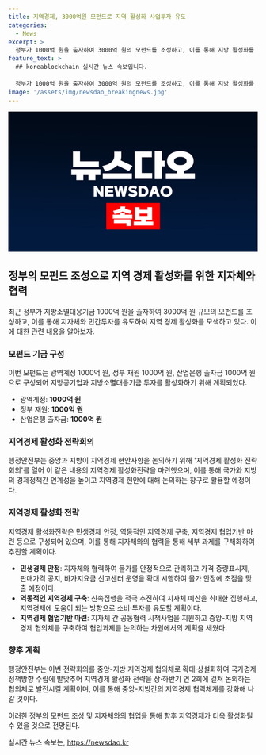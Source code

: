 ```yaml
---
title: 지역경제, 3000억원 모펀드로 지역 활성화 사업투자 유도
categories:
  - News
excerpt: >
  정부가 1000억 원을 출자하여 3000억 원의 모펀드를 조성하고, 이를 통해 지방 활성화를 돕는다. 모펀드는 광역계정 1000억 원, 정부 재원 1000억 원, 산업은행 출자금 1000억 원으로 구성되며, 행정안전부는 11일 ‘지역경제 활성화 전략회의’를 열어 지자체와 사업투자를 유도하였다. 이를 통해 국가-지방 경제정책의 연계성을 높여 지역경제를 육성할 계획이다. 지자체와의 협력을 통해 지역경제를 안정화하고 지역경제 협업기반을 강화하며, 앞으로도 지역경제 활성화를 위한 다양한 전략을 추진할 예정이다.
feature_text: >
  ## koreablockchain 실시간 뉴스 속보입니다.

  정부가 1000억 원을 출자하여 3000억 원의 모펀드를 조성하고, 이를 통해 지방 활성화를 돕는다. 모펀드는 광역계정 1000억 원, 정부 재원 1000억 원, 산업은행 출자금 1000억 원으로 구성되며, 행정안전부는 11일 ‘지역경제 활성화 전략회의’를 열어 지자체와 사업투자를 유도하였다. 이를 통해 국가-지방 경제정책의 연계성을 높여 지역경제를 육성할 계획이다. 지자체와의 협력을 통해 지역경제를 안정화하고 지역경제 협업기반을 강화하며, 앞으로도 지역경제 활성화를 위한 다양한 전략을 추진할 예정이다.
image: '/assets/img/newsdao_breakingnews.jpg'
---
```


<p><img src="/assets/img/newsdao_breakingnews.jpg" alt="koreablockchain 속보" /></p>

<h2 data-ke-size="size26">정부의 모펀드 조성으로 지역 경제 활성화를 위한 지자체와 협력</h2>

<p data-ke-size="size16">최근 정부가 지방소멸대응기금 1000억 원을 출자하여 3000억 원 규모의 모펀드를 조성하고, 이를 통해 지자체와 민간투자를 유도하여 지역 경제 활성화를 모색하고 있다. 이에 대한 관련 내용을 알아보자.</p>

<h3>모펀드 기금 구성</h3>

<p data-ke-size="size16">이번 모펀드는 광역계정 1000억 원, 정부 재원 1000억 원, 산업은행 출자금 1000억 원으로 구성되어 지방공기업과 지방소멸대응기금 투자를 활성화하기 위해 계획되었다.</p>

<ul>
  <li>광역계정: <b>1000억 원</b></li>
  <li>정부 재원: <b>1000억 원</b></li>
  <li>산업은행 출자금: <b>1000억 원</b></li>
</ul>

<h3>지역경제 활성화 전략회의</h3>

<p data-ke-size="size16">행정안전부는 중앙과 지방이 지역경제 현안사항을 논의하기 위해 '지역경제 활성화 전략회의'를 열어 이 같은 내용의 지역경제 활성화전략을 마련했으며, 이를 통해 국가와 지방의 경제정책간 연계성을 높이고 지역경제 현안에 대해 논의하는 창구로 활용할 예정이다.</p>

<h3>지역경제 활성화 전략</h3>

<p data-ke-size="size16">지역경제 활성화전략은 민생경제 안정, 역동적인 지역경제 구축, 지역경제 협업기반 마련 등으로 구성되어 있으며, 이를 통해 지자체와의 협력을 통해 세부 과제를 구체화하여 추진할 계획이다.</p>

<ul>
  <li><b>민생경제 안정</b>: 지자체와 협력하여 물가를 안정적으로 관리하고 가격·중량표시제, 판매가격 공지, 바가지요금 신고센터 운영을 확대 시행하여 물가 안정에 초점을 맞출 예정이다.</li>
  <li><b>역동적인 지역경제 구축</b>: 신속집행을 적극 추진하여 지자체 예산을 최대한 집행하고, 지역경제에 도움이 되는 방향으로 소비·투자를 유도할 계획이다.</li>
  <li><b>지역경제 협업기반 마련</b>: 지자체 간 공동협력 시책사업을 지원하고 중앙-지방 지역경제 협의체를 구축하여 협업과제를 논의하는 차원에서의 계획을 세웠다.</li>
</ul>

<h3>향후 계획</h3>

<p data-ke-size="size16">행정안전부는 이번 전략회의를 중앙-지방 지역경제 협의체로 확대·상설화하여 국가경제정책방향 수립에 발맞추어 지역경제 활성화 전략을 상·하반기 연 2회에 걸쳐 논의하는 협의체로 발전시킬 계획이며, 이를 통해 중앙-지방간의 지역경제 협력체계를 강화해 나갈 것이다.</p>

<p>이러한 정부의 모펀드 조성 및 지자체와의 협업을 통해 향후 지역경제가 더욱 활성화될 수 있을 것으로 전망된다.</p>
실시간 뉴스 속보는, <a href="https://newsdao.kr" rel="dofollow">https://newsdao.kr</a>


